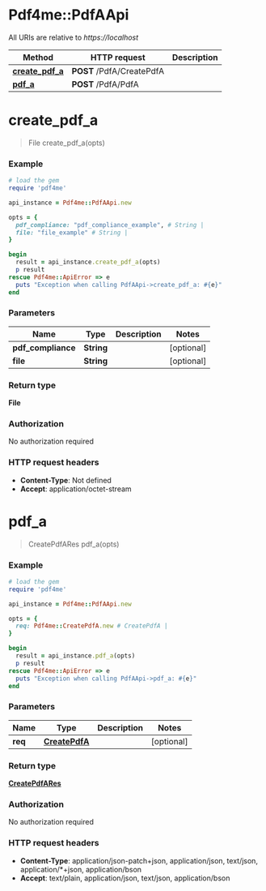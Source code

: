 # Pdf4me::PdfAApi

All URIs are relative to *https://localhost*

Method | HTTP request | Description
------------- | ------------- | -------------
[**create_pdf_a**](PdfAApi.md#create_pdf_a) | **POST** /PdfA/CreatePdfA | 
[**pdf_a**](PdfAApi.md#pdf_a) | **POST** /PdfA/PdfA | 


# **create_pdf_a**
> File create_pdf_a(opts)



### Example
```ruby
# load the gem
require 'pdf4me'

api_instance = Pdf4me::PdfAApi.new

opts = { 
  pdf_compliance: "pdf_compliance_example", # String | 
  file: "file_example" # String | 
}

begin
  result = api_instance.create_pdf_a(opts)
  p result
rescue Pdf4me::ApiError => e
  puts "Exception when calling PdfAApi->create_pdf_a: #{e}"
end
```

### Parameters

Name | Type | Description  | Notes
------------- | ------------- | ------------- | -------------
 **pdf_compliance** | **String**|  | [optional] 
 **file** | **String**|  | [optional] 

### Return type

**File**

### Authorization

No authorization required

### HTTP request headers

 - **Content-Type**: Not defined
 - **Accept**: application/octet-stream



# **pdf_a**
> CreatePdfARes pdf_a(opts)



### Example
```ruby
# load the gem
require 'pdf4me'

api_instance = Pdf4me::PdfAApi.new

opts = { 
  req: Pdf4me::CreatePdfA.new # CreatePdfA | 
}

begin
  result = api_instance.pdf_a(opts)
  p result
rescue Pdf4me::ApiError => e
  puts "Exception when calling PdfAApi->pdf_a: #{e}"
end
```

### Parameters

Name | Type | Description  | Notes
------------- | ------------- | ------------- | -------------
 **req** | [**CreatePdfA**](CreatePdfA.md)|  | [optional] 

### Return type

[**CreatePdfARes**](CreatePdfARes.md)

### Authorization

No authorization required

### HTTP request headers

 - **Content-Type**: application/json-patch+json, application/json, text/json, application/*+json, application/bson
 - **Accept**: text/plain, application/json, text/json, application/bson



